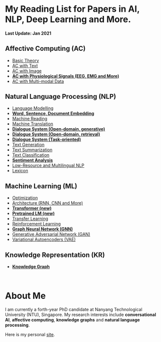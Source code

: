# My Reading List for Papers in AI, NLP, Deep Learning and More.

#### Last Update: Jan 2021
<!---
## Demo
Our chatbot [Echo](https://zhongpeixiang.github.io/demo/) is live for demo!
-->

## Affective Computing (AC)

 - [Basic Theory](./AC/AC_theory.md)
 - [AC with Text](./AC/AC_text.md)
 - [AC with Image](./AC/AC_image.md)
 - [**AC with Physiological Signals (EEG, EMG and More)**](./AC/AC_physiological.md)
 - [AC with Multi-modal Data](./AC/AC_multimodal.md)

## Natural Language Processing (NLP)

 - [Language Modelling](./NLP/NLP_modelling.md)
 - [**Word, Sentence, Document Embedding** ](./NLP/NLP_embedding.md)
 - [Machine Reading](./NLP/NLP_reading.md)
 - [Machine Translation](./NLP/NLP_translation.md)
 - [**Dialogue System (Open-domain, generative)**](./NLP/NLP_dialogue_generative.md)
 - [**Dialogue System (Open-domain, retrieval)**](./NLP/NLP_dialogue_retrieval.md)
 - [**Dialogue System (Task-oriented)**](./NLP/NLP_dialogue_task.md)
 - [Text Generation](./NLP/NLP_generation.md)
 - [Text Summarization](./NLP/NLP_summarization.md)
 - [Text Classification](./NLP/NLP_classification.md)
 - [**Sentiment Analysis**](./NLP/NLP_sentiment.md)
 - [Low-Resource and Multilingual NLP](./NLP/NLP_multilingual.md)
 - [Lexicon](./NLP/NLP_lexicon.md)

## Machine Learning (ML)

 - [Optimization](./ML/ML_optimization.md)
 - [Architecture (RNN, CNN and More)](./ML/ML_architecture.md)
 - [**Transformer (new)**](./ML/ML_transformer.md)
 - [**Pretrained LM (new)**](./ML/ML_pretrained_lm.md)
 - [Transfer Learning](./ML/ML_transfer.md)
 - [Reinforcement Learning](./ML/ML_reinforcement.md)
 - [**Graph Neural Network (GNN)**](./ML/ML_GNN.md)
 - [Generative Adversarial Network (GAN)](./ML/ML_GAN.md)
 - [Variational Autoencoders (VAE)](./ML/ML_VAE.md)

## Knowledge Representation (KR)

 - [**Knowledge Graph**](./KR/KR_graph.md)


<!---
## Computer Vision (CV)
 - [Reasoning](./KR/KR_reasoning.md)
 - [Image Classification](./CV/CV_classification.md)
 - [Instance Segmentation](./CV/CV_segmentation.md)
 - [Visual Question Answering](./CV/CV_visual_QA.md)
 - [Image Captioning](./CV/CV_captioning.md)
 - [Image Generation](./CV/CV_generation.md)
--->

<br/>

# About Me
I am currently a forth-year PhD candidate at Nanyang Technological University (NTU), Singapore. My research interests include **conversational AI**, **affective computing**, **knowledge graphs** and **natural language processing**.

Here is my personal [site](https://zhongpeixiang.github.io/).


<!--stackedit_data:
eyJoaXN0b3J5IjpbMzU3NTM5NTY2LDg2ODE0NDI1OCwtMzI3ND
QxNzEsMjIzNDU2NDQzLDYzNjYwNTQ5MiwtMzM4MTYzMzYzLC0x
MTMxMzU1NDc0LC0xMTEyMTYyMjAzLDEzOTI4ODQ0ODUsOTgxMD
Q4MDk3LDQxMTMzMzY5LC0xODEwMDI3NjI5LC01ODQ2OTc5OTUs
LTExMDM3ODc4NTksMTkxMDE4OTQxNywtNDM5MzAyNjE1LC05OT
E4MTQ4NzAsLTk4ODEwNTEyMiwtMzgzODY0NDM1LC04NjkxMjMy
ODFdfQ==
-->